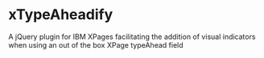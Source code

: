 xTypeAheadify
=============

A jQuery plugin for IBM XPages facilitating the addition of visual indicators when using an out of the box XPage typeAhead field